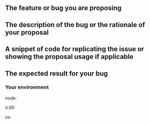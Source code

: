 <!-- Please fill the following sections with the required information.
Before submitting a new issue, please be sure to have the latest version of lc39 installed
on your system and check again if it is already fixed/implemented. Thank you for your time! -->
## The feature or bug you are proposing
<!-- replace me -->

## The description of the bug or the rationale of your proposal
<!-- replace me -->

## A snippet of code for replicating the issue or showing the proposal usage if applicable
<!-- replace me -->

## The expected result for your bug
<!-- replace me -->

### Your environment
<!-- the version of node installed found with `node --version` -->
node:
<!-- the version of lc39 that you are using found with `npx lc39 --version` -->
lc39:
<!-- the version and name of your os -->
os:
